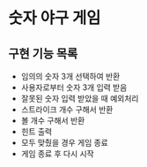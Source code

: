 # 숫자 야구 게임
## 구현 기능 목록
- 임의의 숫자 3개 선택하여 반환
- 사용자로부터 숫자 3개 입력 받음
- 잘못된 숫자 입력 받았을 때 예외처리
- 스트라이크 개수 구해서 반환
- 볼 개수 구해서 반환
- 힌트 출력
- 모두 맞췄을 경우 게임 종료
- 게임 종료 후 다시 시작
